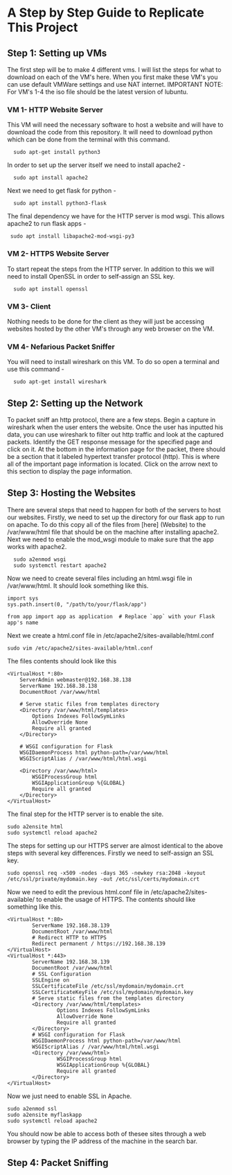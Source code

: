 # A Step by Step Guide to Replicate This Project
## Step 1: Setting up VMs
The first step will be to make 4 different vms. I will list the steps for what to download on each of the VM's here. When you first make these VM's you can use default VMWare settings and use NAT internet.
IMPORTANT NOTE: For VM's 1-4 the iso file should be the latest version of lubuntu.
### VM 1- HTTP Website Server
This VM will need the necessary software to host a website and will have to download the code from this repository.
It will need to download python which can be done from the terminal with this command. 
```
  sudo apt-get install python3
```
In order to set up the server itself we need to install apache2 -
```
  sudo apt install apache2 
```
Next we need to get flask for python - 
```
  sudo apt install python3-flask
```
The final dependency we have for the HTTP server is mod wsgi. This allows apache2 to run flask apps -
```
 sudo apt install libapache2-mod-wsgi-py3
```
### VM 2- HTTPS Website Server
To start repeat the steps from the HTTP server. In addition to this we will need to install OpenSSL in order to self-assign an SSL key.
```
  sudo apt install openssl
```

### VM 3- Client
Nothing needs to be done for the client as they will just be accessing websites hosted by the other VM's through any web browser on the VM.

### VM 4- Nefarious Packet Sniffer
You will need to install wireshark on this VM. To do so open a terminal and use this command -
```
  sudo apt-get install wireshark
```

## Step 2: Setting up the Network
To packet sniff an http protocol, there are a few steps. 
Begin a capture in wireshark when the user enters the website. 
Once the user has inputted his data, you can use wireshark to filter out http traffic and look at the captured packets. 
Identify the GET response message for the specified page and click on it.
At the bottom in the information page for the packet, there should be a section that it labeled hypertext transfer protocol (http). This is where all of the important page information is located.
Click on the arrow next to this section to display the page information.


## Step 3: Hosting the Websites
There are several steps that need to happen for both of the servers to host our websites. Firstly, we need to set up the directory for our flask app to run on apache. To do this copy all of the files from [here] (Website) to the /var/www/html file that should be on the machine after installing apache2. Next we need to enable the mod_wsgi module to make sure that the app works with apache2.
```
  sudo a2enmod wsgi
  sudo systemctl restart apache2
```
Now we need to create several files including an html.wsgi file in /var/www/html. It should look something like this.
```
import sys
sys.path.insert(0, "/path/to/your/flask/app")

from app import app as application  # Replace `app` with your Flask app's name
```
Next we create a html.conf file in /etc/apache2/sites-available/html.conf
```
sudo vim /etc/apache2/sites-available/html.conf
```
The files contents should look like this
```
<VirtualHost *:80>
    ServerAdmin webmaster@192.168.38.138
    ServerName 192.168.38.138  
    DocumentRoot /var/www/html

    # Serve static files from templates directory
    <Directory /var/www/html/templates>
        Options Indexes FollowSymLinks
        AllowOverride None
        Require all granted
    </Directory>

    # WSGI configuration for Flask
    WSGIDaemonProcess html python-path=/var/www/html
    WSGIScriptAlias / /var/www/html/html.wsgi

    <Directory /var/www/html>
        WSGIProcessGroup html
        WSGIApplicationGroup %{GLOBAL}
        Require all granted
    </Directory>
</VirtualHost>

```
The final step for the HTTP server is to enable the site.
```
sudo a2ensite html
sudo systemctl reload apache2
```
The steps for setting up our HTTPS server are almost identical to the above steps with several key differences. Firstly we need to self-assign an SSL key.
```
sudo openssl req -x509 -nodes -days 365 -newkey rsa:2048 -keyout /etc/ssl/private/mydomain.key -out /etc/ssl/certs/mydomain.crt
```
Now we need to edit the previous html.conf file in /etc/apache2/sites-available/ to enable the usage of HTTPS. The contents should like something like this.
```
<VirtualHost *:80> 
        ServerName 192.168.38.139 
        DocumentRoot /var/www/html 
        # Redirect HTTP to HTTPS 
        Redirect permanent / https://192.168.38.139 
</VirtualHost> 
<VirtualHost *:443> 
        ServerName 192.168.38.139 
        DocumentRoot /var/www/html 
        # SSL Configuration 
        SSLEngine on 
        SSLCertificateFile /etc/ssl/mydomain/mydomain.crt 
        SSLCertificateKeyFile /etc/ssl/mydomain/mydomain.key 
        # Serve static files from the templates directory 
        <Directory /var/www/html/templates> 
                Options Indexes FollowSymLinks 
                AllowOverride None 
                Require all granted 
        </Directory> 
        # WSGI configuration for Flask 
        WSGIDaemonProcess html python-path=/var/www/html
        WSGIScriptAlias / /var/www/html/html.wsgi 
        <Directory /var/www/html> 
                WSGIProcessGroup html 
                WSGIApplicationGroup %{GLOBAL} 
                Require all granted 
        </Directory> 
</VirtualHost>

```
Now we just need to enable SSL in Apache.
```
sudo a2enmod ssl
sudo a2ensite myflaskapp
sudo systemctl reload apache2
```
You should now be able to access both of thesee sites through a web browser by typing the IP address of the machine in the search bar.
## Step 4: Packet Sniffing

